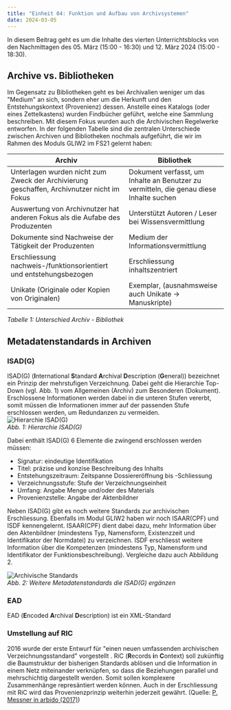 ```yaml
---
title: "Einheit 04: Funktion und Aufbau von Archivsystemen"
date: 2024-03-05
---
```


In diesem Beitrag geht es um die Inhalte des vierten Unterrichtsblocks von den Nachmittagen des 05. März (15:00 - 16:30) und 12. März 2024 (15:00 - 18:30).


## Archive vs. Bibliotheken  

Im Gegensatz zu Bibliotheken geht es bei Archivalien weniger um das "Medium" an sich, sondern eher um die Herkunft und den Entstehungskontext (Provenienz) dessen. Anstelle eines Katalogs (oder eines Zettelkastens) wurden Findbücher geführt, welche eine Sammlung beschreiben. Mit diesem Fokus wurden auch die Archivischen Regelwerke entworfen.  In der folgenden Tabelle sind die zentralen Unterschiede zwischen Archiven und Bibliotheken nochmals aufgeführt, die wir im Rahmen des Moduls GLIW2 im FS21 gelernt haben: 

| Archiv      | Bibliothek |
| ----------- | ----------- |
| Unterlagen wurden nicht zum Zweck der Archivierung geschaffen, Archivnutzer nicht im Fokus | Dokument verfasst, um Inhalte an Benutzer zu vermitteln, die genau diese Inhalte suchen    |
| Auswertung von Archivnutzer hat anderen Fokus als die Aufabe des Produzenten  | Unterstützt Autoren / Leser bei Wissensvermittlung      |
| Dokumente sind Nachweise der Tätigkeit der Produzenten | Medium der Informationsvermittlung |
| Erschliessung nachweis-/funktionsorientiert und entstehungsbezogen | Erschliessung inhaltszentriert |
| Unikate (Originale oder Kopien von Originalen) | Exemplar, (ausnahmsweise auch Unikate -> Manuskripte) |

*Tabelle 1: Unterschied Archiv - Bibliothek*



## Metadatenstandards in Archiven

### ISAD(G)

ISAD(G) (**I**nternational **S**tandard **A**rchival **D**escription (**G**eneral)) bezeichnet ein Prinzip der mehrstufigen Verzeichnung. Dabei geht die Hierarchie Top-Down (vgl. Abb. 1) vom Allgemeinen (Archiv) zum Besonderen (Dokument). Erschlossene Informationen werden dabei in die unteren Stufen vererbt, somit müssen die Informationen immer auf der passenden Stufe erschlossen werden, um Redundanzen zu vermeiden.   
![Hierarchie ISAD(G)](\Lerntagebuch_BAIN\images\Screenshot_isadg_hierarchei.jpg)<br>
*Abb. 1: Hierarchie ISAD(G)*  

Dabei enthält ISAD(G) 6 Elemente die zwingend erschlossen werden müssen: 
-	Signatur: eindeutige Identifikation
-	Titel: präzise und konzise Beschreibung des Inhalts
-	Entstehungszeitraum: Zeitspanne Dossiereröffnung bis -Schliessung
-	Verzeichnungsstufe: Stufe der Verzeichnungseinheit
-	Umfang: Angabe Menge und/oder des Materials
-	Provenienzstelle: Angabe der Aktenbildner

Neben ISAD(G) gibt es noch weitere Standards zur archivischen Erschliessung. Ebenfalls im Modul GLIW2 haben wir noch ISAAR(CPF) und ISDF kennengelernt. ISAAR(CPF) dient dabei dazu, mehr Information über den Aktenbildner (mindestens Typ, Namensform, Existenzzeit und Identifikator der Normdatei) zu verzeichnen. ISDF erschliesst weitere Information über die Kompetenzen (mindestens Typ, Namensform und Identifikator der Funktionsbeschreibung). Vergleiche dazu auch Abbildung 2. 

![Archivische Standards](\Lerntagebuch_BAIN\images\Screenshot_archiv_standards.jpg)<br>
*Abb. 2: Weitere Metadatenstandards die ISAD(G) ergänzen*  

### EAD  

EAD (**E**ncoded **A**rchival **D**escription) ist ein XML-Standard 

 


### Umstellung auf RIC  

2016 wurde der erste Entwurf für "einen neuen umfassenden archivischen Verzeichnungsstandard" vorgestellt . RiC (**R**ecords **i**n **C**ontext) soll zukünftig die Baumstruktur der bisherigen Standards ablösen und die Information in einem Netz miteinander verknüpfen, so dass die Beziehungen parallel und mehrschichtig dargestellt werden. Somit sollen komplexere Zusammenhänge represäntiert werden können. Auch in der Erschliessung mit RiC wird das Provenienzprinzip weiterhin jederzeit gewährt. 
(Quelle: [P. Messner in arbido (2017)](https://arbido.ch/de/ausgaben-artikel/2017/metadaten-datenqualit%C3%A4t/records-in-contexts-vom-baum-zum-netz))


